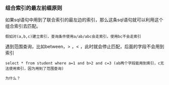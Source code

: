 ### 组合索引的最左前缀原则

如果sql语句中用到了联合索引的最左边的索引，那么这条sql语句就可以利用这个组合索引去匹配。

```
假如对(a,b,c)建立索引，查询条件使用a/ab/abc会走索引，使用bc不会走索引
```



遇到范围查询，比如between，> ，< ，此时就会停止匹配，后面的字段不会用到索引

    select * from student where a=1 and b>2 and c=3 (ab两个字段能用到索引，c无法使用索引，因为用到了范围查询)
    
    为什么？

















